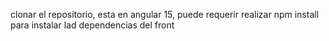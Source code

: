 clonar el repositorio, esta en angular 15, puede requerir realizar npm install para instalar lad dependencias del front
